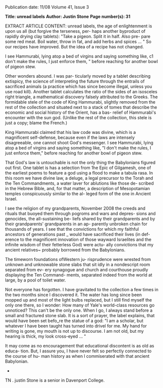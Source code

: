 Publication date: 11/08
Volume 41, Issue 3

**Title:  unread labels**
**Author: Justin Stone**
**Page number(s): 31**

EXTRACT ARTICLE CONTENT:
unread labels, the age of enlightenment is 
upon us all (but forgive the terseness, per-
haps another byproduct of rapidly drying 
clay tablets): 
"Take a pigeon. Split it in half. Also pre-
pare some red meat. Boil water, throw in 
fat, and add herbs and spices ... " 
So our recipes have improved. But the 
idea of a recipe has not changed. 

I see Hammurabi, lying atop 
a bed of virgins and saying 
something like, c1 don't make 
the rules, I just enforce them, " 
before reaching for another 
bowl of pigeon stew. 

Other wonders abound. I was par-
ticularly moved by a tablet describing 
extispicy, the science of interpreting the 
future through the entrails of sacrificed 
animals (a practice which has since become 
illegal, unless you use road kill). Another 
tablet calculates the ratio of the sides of 
an isosceles right triangle, a mathematical 
discovery falsely attributed to the Greeks. 
The formidable stele of the code of King 
Hammurabi, slightly removed from the 
rest of the collection and situated next to a 
stack of tomes that describe the economic 
and social history of the Orient, has a bas-
relief of Hammurabi's encounter with the 
sun god. (Unlike the rest of the collection, 
this stele is just a copy; blame the French.) 

King Hammurabi claimed that his law 
code was divine, which is a magnificent 
self-defense, because even if the laws are 
intensely disagreeable, one cannot shoot 
God's messenger. I see Hammurabi, lying 
atop a bed of virgins and saying something 
like, "I don't make the rules, I just enforce 
them," before reaching for another bowl 
of pigeon stew. 

That God's law is untouchable is not 
the only thing the Babylonians figured 
out first. One tablet is has a selection from 
1he Epic of Gilgamesh, one of the earliest 
poems to feature a god using a flood to 
make a tabula rasa. In this room we have 
divine law, a deluge, a legal precursor to 
the Torah and the Ten Commandments, 
a water laver for ablutions like those de-
scribed in the Hebrew Bible, and, for that 
matter, a description of Mesopotamian 
temples conspicuously similar to the al-
leged form of the one in Ancient Israel. 

I see the religion of my grandparents, 
November 2008 
the creeds and rituals that buoyed them 
through pogroms and wars and depres-
sions and genocides, the all-sustaining be-
liefs shared by their grandparents and by 
their grandparents' grandparents in an ap-
parently unbroken chain for thousands of 
years. I see that the convictions for which 
my faithful ancestors of generations past 
_ would have sacrificed their lives (in def-
erence to the magnificent innovation of 
those wayward Israelites and the infinite 
wisdom of their fetterless God) were actu-
ally convictions that my ancient relatives~ 
probably borrowed from the Babylonians. 

The timeworn foundations ofWestern ju-
risprudence were wrested from unknown 
and unknowable stone slabs that sit idly 
in a nondescript room separated from ev-
ery synagogue and church and courthouse 
proudly displaying the Ten Command-
ments, separated indeed from the world at 
large, by a pool of toilet water. 

Not everyone has forgotten. I have 
gravitated to the collection a few times 
in the two months since I discovered it. 
The water has long since been mopped up 
and most of the light bulbs replaced, but 
I still find myself the only one there, so I 
wonder: How many of Yale's world-class 
resources go unnoticed? This can't be the 
only one. When I go, I always stand before 
a small and fractured stone slab. It is a sort 
of prayer, the label explains, that would 
have been set befo_re the statue of a god: 
"I am a scholar, but whatever I have 
been taught has turned into drivel for me. 
My hand for writing is gone, my mouth is 
not up to discourse. I am not old, but my 
hearing is thick, my look cross-eyed ... " 

It may come as no encouragement that 
educational discontent is as old as educa-
tion. But, I assure you, I have never felt so 
perfectly connected to the course of hu-
man history as when I commiserated with 
that ancient Babylonian. 


-
TN 
. justin Stone is a senior in 
Davenport College.